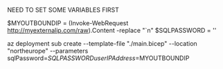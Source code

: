 NEED TO SET SOME VARIABLES FIRST 

$MYOUTBOUNDIP = (Invoke-WebRequest http://myexternalip.com/raw).Content -replace "`n"
$SQLPASSWORD = '<SOME PASSWORD>'

az deployment sub create --template-file "./main.bicep" --location "northeurope" --parameters sqlPassword=$SQLPASSWORD userIPAddress=$MYOUTBOUNDIP
